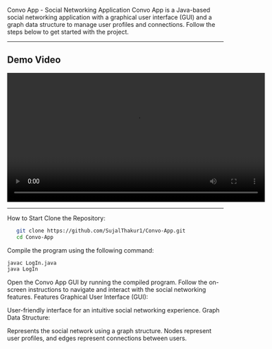 Convo App - Social Networking Application
Convo App is a Java-based social networking application with a graphical user interface (GUI) and a graph data structure to manage user profiles and connections. Follow the steps below to get started with the project.

---

## Demo Video

<video src="https://github.com/SujalThakur1/Convo-App/raw/master/images/Convo.mp4" controls width="600"></video>

---

How to Start
Clone the Repository:

```bash
   git clone https://github.com/SujalThakur1/Convo-App.git
   cd Convo-App
```
Compile the program using the following command:
   ```bash
   javac LogIn.java
   java LogIn
   ```

Open the Convo App GUI by running the compiled program.
Follow the on-screen instructions to navigate and interact with the social networking features.
Features
Graphical User Interface (GUI):

User-friendly interface for an intuitive social networking experience.
Graph Data Structure:

Represents the social network using a graph structure.
Nodes represent user profiles, and edges represent connections between users.
